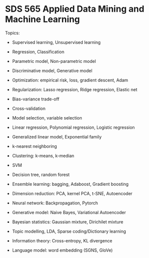# SDS 565 Applied Data Mining and Machine Learning

Topics: 

- Supervised learning, Unsupervised learning

- Regression, Classification

- Parametric model, Non-parametric model

- Discriminative model, Generative model

- Optimization: empirical risk, loss, gradient descent, Adam

- Regularization: Lasso regression, Ridge regression, Elastic net

- Bias-variance trade-off

- Cross-validation

- Model selection, variable selection

- Linear regression, Polynomial regression, Logistic regression

- Generalized linear model, Exponential family

- k-nearest neighboring

- Clustering: k-means, k-median

- SVM

- Decision tree, random forest

- Ensemble learning: bagging, Adaboost, Gradient boosting

- Dimension reduction: PCA, kernel PCA, t-SNE, Autoencoder

- Neural network: Backpropagation, Pytorch

- Generative model: Naive Bayes, Variational Autoencoder

- Bayesian statistics: Gaussian mixture, Dirichilet mixture

- Topic modelling, LDA, Sparse coding/Dictionary learning

- Information theory: Cross-entropy, KL divergence

- Language model: word embedding (SGNS, GloVe)
